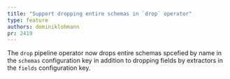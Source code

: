 ```yaml
---
title: "Support dropping entire schemas in `drop` operator"
type: feature
authors: dominiklohmann
pr: 2419
---
```


The `drop` pipeline operator now drops entire schemas spcefied by name in the
`schemas` configuration key in addition to dropping fields by extractors in the
`fields` configuration key.
